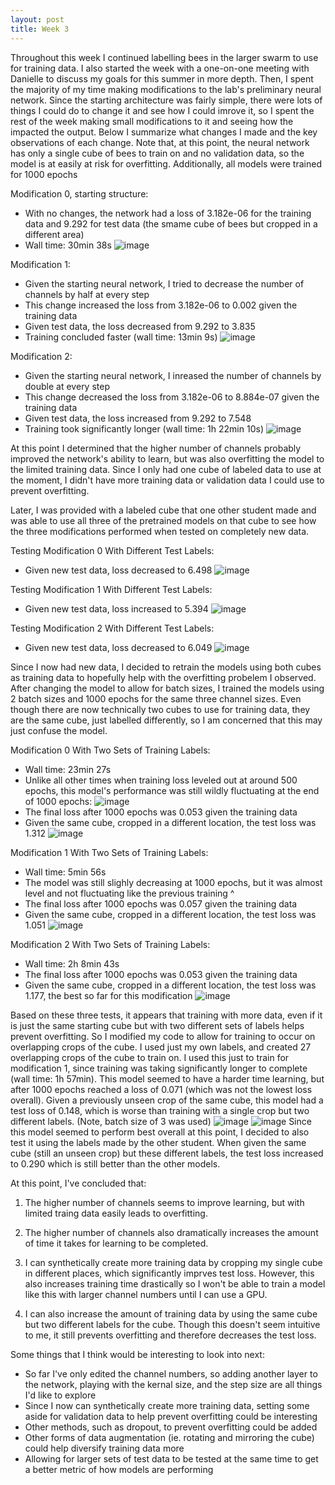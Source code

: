 ```yaml
---
layout: post
title: Week 3
---
```



Throughout this week I continued labelling bees in the larger swarm to use for training data. I also started the week with a one-on-one meeting with Danielle to discuss my goals for this summer in more depth. Then, I spent the majority of my time making modifications to the lab's preliminary neural network. Since the starting architecture was fairly simple, there were lots of things I could do to change it and see how I could imrove it, so I spent the rest of the week making small modifications to it and seeing how the impacted the output. Below I summarize what changes I made and the key observations of each change. Note that, at this point, the neural network has only a single cube of bees to train on and no validation data, so the model is at easily at risk for overfitting. Additionally, all models were trained for 1000 epochs


Modification 0, starting structure:
- With no changes, the network had a loss of 3.182e-06 for the training data and 9.292 for test data (the smame cube of bees but cropped in a different area)
- Wall time: 30min 38s
![image](https://github.com/Nina-mvH/Nina-mvH.github.io/assets/133538278/a88aabe4-cc27-4832-9cf5-f4871fd0a343)



Modification 1:
- Given the starting neural network, I tried to decrease the number of channels by half at every step
- This change increased the loss from 3.182e-06 to 0.002 given the training data
- Given test data, the loss decreased from 9.292 to 3.835
- Training concluded faster (wall time: 13min 9s)
![image](https://github.com/Nina-mvH/Nina-mvH.github.io/assets/133538278/df7141c2-9b91-4f8d-a115-dac06f0ec844)



Modification 2:
- Given the starting neural network, I inreased the number of channels by double at every step
- This change decreased the loss from 3.182e-06 to 8.884e-07 given the training data
- Given test data, the loss increased from 9.292 to 7.548
- Training took significantly longer (wall time: 1h 22min 10s)
![image](https://github.com/Nina-mvH/Nina-mvH.github.io/assets/133538278/808d2e8e-d6ad-4705-8c80-b8974dde10c6)


At this point I determined that the higher number of channels probably improved the network's ability to learn, but was also overfitting the model to the limited training data. Since I only had one cube of labeled data to use at the moment, I didn't have more training data or validation data I could use to prevent overfitting. 


Later, I was provided with a labeled cube that one other student made and was able to use all three of the pretrained models on that cube to see how the three modifications performed when tested on completely new data.


Testing Modification 0 With Different Test Labels:
- Given new test data, loss decreased to 6.498
![image](https://github.com/Nina-mvH/Nina-mvH.github.io/assets/133538278/cd5b66a6-0143-4f03-9710-3443f899d0cc)


Testing Modification 1 With Different Test Labels:
- Given new test data, loss increased to 5.394
![image](https://github.com/Nina-mvH/Nina-mvH.github.io/assets/133538278/b8b8f2ff-65a1-4eaf-ab1c-26a2df4a687f)


Testing Modification 2 With Different Test Labels:
- Given new test data, loss decreased to 6.049
![image](https://github.com/Nina-mvH/Nina-mvH.github.io/assets/133538278/e015730f-5fde-467f-999c-126f94ec6db4)


Since I now had new data, I decided to retrain the models using both cubes as training data to hopefully help with the overfitting probelem I observed. After changing the model to allow for batch sizes, I trained the models using 2 batch sizes and 1000 epochs for the same three channel sizes. Even though there are now technically two cubes to use for training data, they are the same cube, just labelled differently, so I am concerned that this may just confuse the model.


Modification 0 With Two Sets of Training Labels:
- Wall time: 23min 27s
- Unlike all other times when training loss leveled out at around 500 epochs, this model's performance was still wildly fluctuating at the end of 1000 epochs: ![image](https://github.com/Nina-mvH/Nina-mvH.github.io/assets/133538278/d708b8b1-9db0-4df1-9b89-93436df2238c)
- The final loss after 1000 epochs was 0.053 given the training data
- Given the same cube, cropped in a different location, the test loss was 1.312
![image](https://github.com/Nina-mvH/Nina-mvH.github.io/assets/133538278/63d32027-a5c0-496e-987f-c0ec6c27b29c)


Modification 1 With Two Sets of Training Labels:
- Wall time: 5min 56s
- The model was still slighly decreasing at 1000 epochs, but it was almost level and not fluctuating like the previous training ^
- The final loss after 1000 epochs was 0.057 given the training data
- Given the same cube, cropped in a different location, the test loss was 1.051
![image](https://github.com/Nina-mvH/Nina-mvH.github.io/assets/133538278/cc91dfc5-66e4-4e27-a535-dea656d42c25)


Modification 2 With Two Sets of Training Labels:
- Wall time: 2h 8min 43s
- The final loss after 1000 epochs was 0.053 given the training data
- Given the same cube, cropped in a different location, the test loss was 1.177, the best so far for this modification
![image](https://github.com/Nina-mvH/Nina-mvH.github.io/assets/133538278/22804af7-8f9d-441e-87c8-d4e2d2c42085)


Based on these three tests, it appears that training with more data, even if it is just the same starting cube but with two different sets of labels helps prevent overfitting. So I modified my code to allow for training to occur on overlapping crops of the cube. I used just my own labels, and created 27 overlapping crops of the cube to train on. I used this just to train for modification 1, since training was taking significantly longer to complete (wall time: 1h 57min). This model seemed to have a harder time learning, but after 1000 epochs reached a loss of 0.071 (which was not the lowest loss overall). Given a previously unseen crop of the same cube, this model had a test loss of 0.148, which is worse than training with a single crop but two different labels. (Note, batch size of 3 was used)
![image](https://github.com/Nina-mvH/Nina-mvH.github.io/assets/133538278/b057f02f-6d5d-47bd-8e22-3bcacf754482)
![image](https://github.com/Nina-mvH/Nina-mvH.github.io/assets/133538278/4614075a-4729-41bc-9a93-ffb0d048bc7a)
Since this model seemed to perform best overall at this point, I decided to also test it using the labels made by the other student. When given the same cube (still an unseen crop) but these different labels, the test loss increased to 0.290 which is still better than the other models.



At this point, I've concluded that:

1) The higher number of channels seems to improve learning, but with limited traing data easily leads to overfitting.
  
2) The higher number of channels also dramatically increases the amount of time it takes for learning to be completed.
 
3) I can synthetically create more training data by cropping my single cube in different places, which significantly imprves test loss. However, this also increases training time drastically so I won't be able to train a model like this with larger channel numbers until I can use a GPU.
   
4) I can also increase the amount of training data by using the same cube but two different labels for the cube. Though this doesn't seem intuitive to me, it still prevents overfitting and therefore decreases the test loss.



Some things that I think would be interesting to look into next:
- So far I've only edited the channel numbers, so adding another layer to the network, playing with the kernal size, and the step size are all things I'd like to explore
- Since I now can synthetically create more training data, setting some aside for validation data to help prevent overfitting could be interesting
- Other methods, such as dropout, to prevent overfitting could be added
- Other forms of data augmentation (ie. rotating and mirroring the cube) could help diversify training data more
- Allowing for larger sets of test data to be tested at the same time to get a better metric of how models are performing



